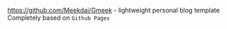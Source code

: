 
https://github.com/Meekdai/Gmeek - lightweight personal blog template Completely based on `Github Pages`